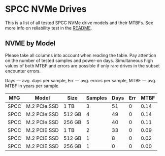 SPCC NVMe Drives
================

This is a list of all tested SPCC NVMe drive models and their MTBFs. See more
info on reliability test in the [README](https://github.com/linuxhw/SMART).

NVME by Model
------------

Please take all columns into account when reading the table. Pay attention on the
number of tested samples and power-on days. Simultaneous high values of both MTBF
and errors are possible if only rare drives in the subset encounter errors.

Days   — avg. days per sample,
Err    — avg. errors per sample,
MTBF   — avg. MTBF in years per sample.

| MFG       | Model              | Size   | Samples | Days  | Err   | MTBF   |
|-----------|--------------------|--------|---------|-------|-------|--------|
| SPCC      | M.2 PCIe SSD       | 1 TB   | 3       | 51    | 0     | 0.14   |
| SPCC      | M.2 PCIe SSD       | 512 GB | 4       | 49    | 0     | 0.14   |
| SPCC      | M.2 PCIe SSD       | 256 GB | 5       | 40    | 0     | 0.11   |
| SPCC      | M.2 PCIE SSD       | 1 TB   | 2       | 33    | 0     | 0.09   |
| SPCC      | M.2 PCIE SSD       | 512 GB | 1       | 8     | 0     | 0.02   |
| SPCC      | M.2 PCIE SSD       | 256 GB | 1       | 0     | 0     | 0.00   |
